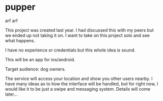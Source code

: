 # pupper
arf arf

This project was created last year. I had discussed this with my peers but we ended up not taking it on. I want to take
on this project solo and see what happens.

I have no experience or credentials but this whole idea is sound.

This will be an app for ios/android.

Target audience: dog owners.

The service will access your location and show you other users nearby. I have many ideas as to how the interface will
be handled, but for right now, I would like it to be just a swipe and messaging system. Details will come later...
